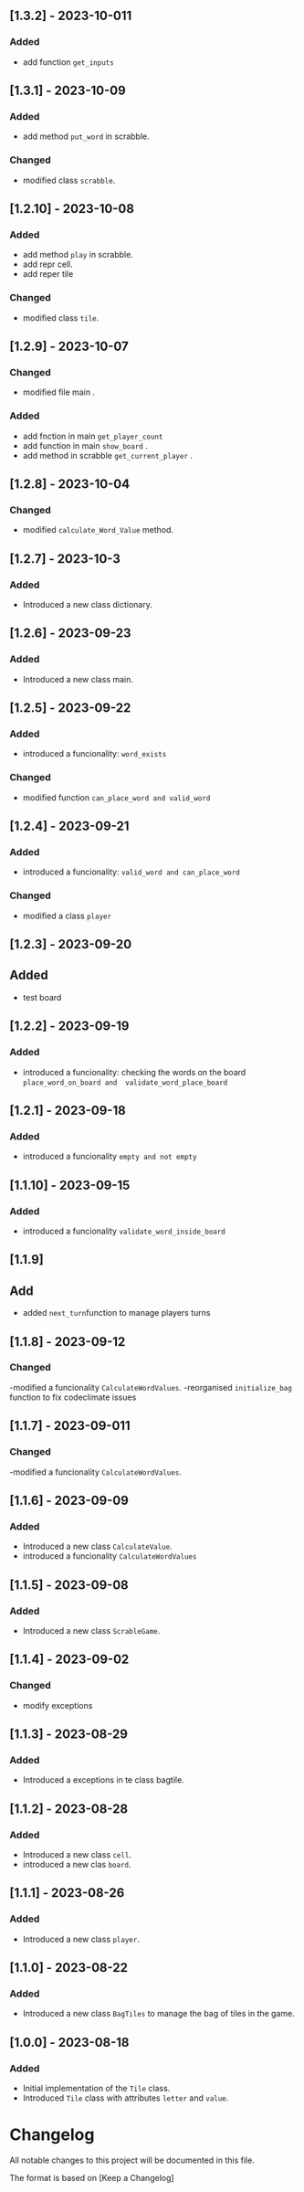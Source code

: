 
## [1.3.2] - 2023-10-011
### Added
- add function `get_inputs`

## [1.3.1] - 2023-10-09
### Added
- add method `put_word` in scrabble.
### Changed
- modified  class `scrabble`.
## [1.2.10] - 2023-10-08
### Added
- add method `play` in scrabble.
- add repr cell.
- add reper tile
### Changed
- modified  class `tile`.
## [1.2.9] - 2023-10-07

### Changed
- modified file main .
### Added
- add fnction  in main `get_player_count`
- add function in main  `show_board` .
- add method in scrabble  `get_current_player` . 
## [1.2.8] - 2023-10-04

### Changed
- modified  `calculate_Word_Value` method.

## [1.2.7] - 2023-10-3

### Added
- Introduced a new class dictionary.

## [1.2.6] - 2023-09-23

### Added
- Introduced a new class main.

## [1.2.5] - 2023-09-22

### Added
- introduced a funcionality: `word_exists`
### Changed
- modified function  `can_place_word and valid_word`

## [1.2.4] - 2023-09-21

### Added
- introduced a funcionality: `valid_word and can_place_word`
### Changed
- modified a  class  `player`

## [1.2.3] - 2023-09-20

## Added
- test board 

## [1.2.2] - 2023-09-19

### Added
- introduced a funcionality: checking the words on the board `place_word_on_board and  validate_word_place_board`

## [1.2.1] - 2023-09-18

### Added
- introduced a funcionality `empty and not empty`

## [1.1.10] - 2023-09-15

### Added
- introduced a funcionality `validate_word_inside_board`

## [1.1.9]

## Add 
- added `next_turn`function to manage players turns

## [1.1.8] - 2023-09-12

### Changed
-modified a  funcionality `CalculateWordValues`.
-reorganised  `initialize_bag` function to fix codeclimate issues

## [1.1.7] - 2023-09-011

### Changed
-modified a funcionality `CalculateWordValues`.

## [1.1.6] - 2023-09-09

### Added
- Introduced a new class `CalculateValue`.
- introduced a funcionality `CalculateWordValues`

## [1.1.5] - 2023-09-08

### Added
- Introduced a new class `ScrableGame`.

## [1.1.4] - 2023-09-02

### Changed 
- modify exceptions 

## [1.1.3] - 2023-08-29

### Added
- Introduced a exceptions in te class bagtile.

## [1.1.2] - 2023-08-28

### Added
- Introduced a new class `cell`.
- introduced a new clas `board`.

## [1.1.1] - 2023-08-26

### Added

- Introduced a new class `player`.

## [1.1.0] - 2023-08-22

### Added
- Introduced a new class `BagTiles` to manage the bag of tiles in the game.

## [1.0.0] - 2023-08-18

### Added
- Initial implementation of the `Tile` class.
- Introduced `Tile` class with attributes `letter` and `value`.

# Changelog

All notable changes to this project will be documented in this file.

The format is based on [Keep a Changelog]
